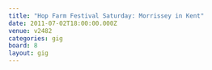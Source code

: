 ```yaml
---
title: "Hop Farm Festival Saturday: Morrissey in Kent"
date: 2011-07-02T18:00:00.000Z
venue: v2482
categories: gig
board: 8
layout: gig
---
```

